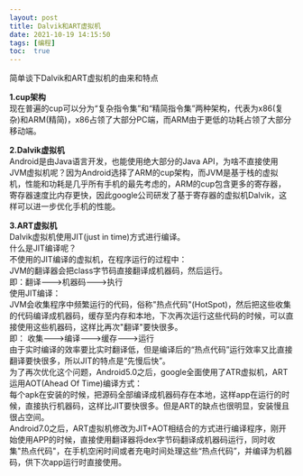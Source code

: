 ```yaml
---
layout: post
title: Dalvik和ART虚拟机
date: 2021-10-19 14:15:50
tags: [编程]
toc:  true
---
```

简单谈下Dalvik和ART虚拟机的由来和特点  

**1.cup架构**  
现在普遍的cup可以分为“复杂指令集”和“精简指令集”两种架构，代表为x86(复杂)和ARM(精简)，x86占领了大部分PC端，而ARM由于更低的功耗占领了大部分移动端。  

**2.Dalvik虚拟机**  
Android是由Java语言开发，也能使用绝大部分的Java API，为啥不直接使用JVM虚拟机呢？因为Android选择了ARM的cup架构，而JVM是基于栈的虚拟机，性能和功耗是几乎所有手机的最先考虑的，ARM的cup包含更多的寄存器，寄存器速度比内存更快，因此google公司研发了基于寄存器的虚拟机Dalvik，这样可以进一步优化手机的性能。  

**3.ART虚拟机**  
Dalvik虚拟机使用JIT(just in time)方式进行编译。  
什么是JIT编译呢？  
不使用的JIT编译的虚拟机，在程序运行的过程中：  
JVM的翻译器会把class字节码直接翻译成机器码，然后运行。  
即：翻译--->机器码--->执行  
使用JIT编译：  
JVM会收集程序中频繁运行的代码，俗称\"热点代码\"(HotSpot)，然后把这些收集的代码编译成机器码，缓存至内存和本地，下次再次运行这些代码的时候，可以直接使用这些机器码，这样比再次\"翻译\"要快很多。  
即：  收集--->编译--->缓存--->运行  
由于实时编译的效率要比实时翻译低，但是编译后的“热点代码”运行效率又比直接翻译要快很多，所以JIT的特点是“先慢后快”。  
为了再次优化这个问题，Android5.0之后，google全面使用了ATR虚拟机，ART运用AOT(Ahead Of Time)编译方式：  
每个apk在安装的时候，把源码全部编译成机器码存在本地，这样app在运行的时候，直接执行机器码，这样比JIT要快很多。但是ART的缺点也很明显，安装慢且很占空间。  
Android7.0之后，ART虚拟机修改为JIT+AOT相结合的方式进行编译程序，刚开始使用APP的时候，直接使用翻译器将dex字节码翻译成机器码运行，同时收集"热点代码"，在手机空闲时间或者充电时间处理这些“热点代码”，并编译为机器码，供下次app运行时直接使用。  